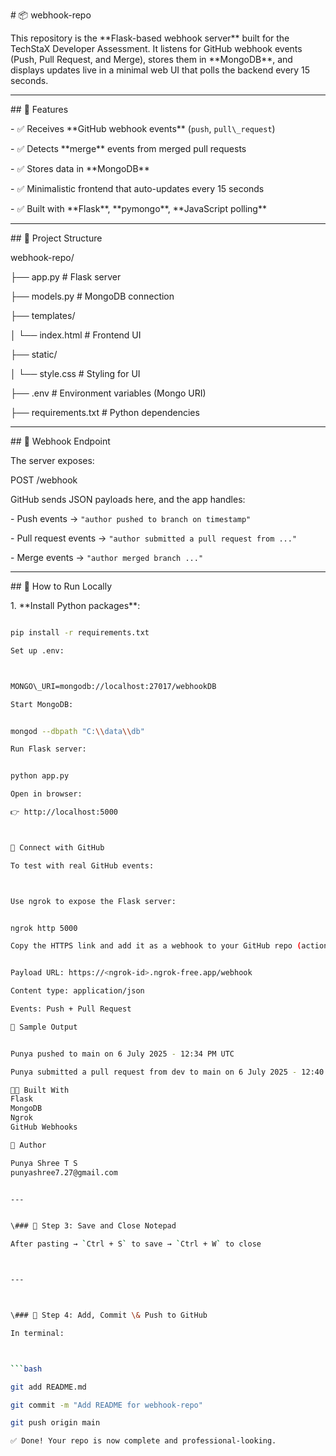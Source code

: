 \# 📦 webhook-repo



This repository is the \*\*Flask-based webhook server\*\* built for the TechStaX Developer Assessment. It listens for GitHub webhook events (Push, Pull Request, and Merge), stores them in \*\*MongoDB\*\*, and displays updates live in a minimal web UI that polls the backend every 15 seconds.



---



\## 🚀 Features



\- ✅ Receives \*\*GitHub webhook events\*\* (`push`, `pull\_request`)

\- ✅ Detects \*\*merge\*\* events from merged pull requests

\- ✅ Stores data in \*\*MongoDB\*\*

\- ✅ Minimalistic frontend that auto-updates every 15 seconds

\- ✅ Built with \*\*Flask\*\*, \*\*pymongo\*\*, \*\*JavaScript polling\*\*



---



\## 📁 Project Structure



webhook-repo/

├── app.py # Flask server

├── models.py # MongoDB connection

├── templates/

│ └── index.html # Frontend UI

├── static/

│ └── style.css # Styling for UI

├── .env # Environment variables (Mongo URI)

├── requirements.txt # Python dependencies


---



\## 📡 Webhook Endpoint


The server exposes:

POST /webhook


GitHub sends JSON payloads here, and the app handles:

\- Push events → `"author pushed to branch on timestamp"`

\- Pull request events → `"author submitted a pull request from ..."`

\- Merge events → `"author merged branch ..."`



---



\## 🧪 How to Run Locally



1\. \*\*Install Python packages\*\*:



```bash

pip install -r requirements.txt

Set up .env:



MONGO\_URI=mongodb://localhost:27017/webhookDB

Start MongoDB:


mongod --dbpath "C:\\data\\db"

Run Flask server:


python app.py

Open in browser:

👉 http://localhost:5000



🔗 Connect with GitHub

To test with real GitHub events:



Use ngrok to expose the Flask server:


ngrok http 5000

Copy the HTTPS link and add it as a webhook to your GitHub repo (action-repo):


Payload URL: https://<ngrok-id>.ngrok-free.app/webhook

Content type: application/json

Events: Push + Pull Request

📸 Sample Output


Punya pushed to main on 6 July 2025 - 12:34 PM UTC

Punya submitted a pull request from dev to main on 6 July 2025 - 12:40 PM UTC

👩‍💻 Built With
Flask
MongoDB
Ngrok
GitHub Webhooks

🧠 Author

Punya Shree T S
punyashree7.27@gmail.com


---


\### 📍 Step 3: Save and Close Notepad

After pasting → `Ctrl + S` to save → `Ctrl + W` to close



---



\### 📍 Step 4: Add, Commit \& Push to GitHub

In terminal:



```bash

git add README.md

git commit -m "Add README for webhook-repo"

git push origin main

✅ Done! Your repo is now complete and professional-looking.


